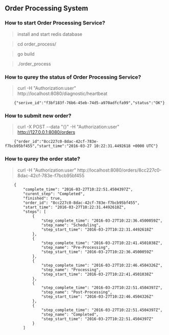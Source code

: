 Order Processing System
------

### How to start Order Processing Service?
> install and start redis database 

> cd order_process/

> go build

> ./order_process

### How to qurey the status of Order Processing Service?

> curl -H "Authorization:user" http://localhost:8080/diagnostic/heartbeat

        {"serive_id":"f3bf183f-76b6-45eb-74d5-a970adfcfa99","status":"OK"}


### How to submit new order?

> curl -X POST --data "{}" -H "Authorization:user" http://127.0.0.1:8080/orders

        {"order_id":"8cc227c0-8dac-42cf-783e-f7bcb95bf455","start_time":"2016-03-27 10:22:31.4492618 +0000 UTC"}


### How to qurey the order state?

> curl -H "Authorization:user" http://localhost:8080/orders/8cc227c0-8dac-42cf-783e-f7bcb95bf455

        {
            "complete_time": "2016-03-27T10:22:51.4504397Z",
            "curent_step": "Completed",
            "finished": true,
            "order_id": "8cc227c0-8dac-42cf-783e-f7bcb95bf455",
            "start_time": "2016-03-27T10:22:31.4492618Z",
            "steps": [
                {
                    "step_complete_time": "2016-03-27T10:22:36.4500059Z",
                    "step_name": "Scheduling",
                    "step_start_time": "2016-03-27T10:22:31.4492618Z"
                },
                {
                    "step_complete_time": "2016-03-27T10:22:41.4501038Z",
                    "step_name": "Pre-Processing",
                    "step_start_time": "2016-03-27T10:22:36.4500059Z"
                },
                {
                    "step_complete_time": "2016-03-27T10:22:46.4504326Z",
                    "step_name": "Processing",
                    "step_start_time": "2016-03-27T10:22:41.4501038Z"
                },
                {
                    "step_complete_time": "2016-03-27T10:22:51.4504397Z",
                    "step_name": "Post-Processing",
                    "step_start_time": "2016-03-27T10:22:46.4504326Z"
                },
                {
                    "step_complete_time": "2016-03-27T10:22:51.4504397Z",
                    "step_name": "Completed",
                    "step_start_time": "2016-03-27T10:22:51.4504397Z"
                }
            ]

